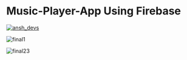 # Music-Player-App Using Firebase
<p align="left"> <a href="" target="blank"><img src="https://img.shields.io/badge/API-19%2B-brightgreen" alt="ansh_devs" /></a> </p>

![final1](https://user-images.githubusercontent.com/73169410/103415628-0592e000-4ba9-11eb-9548-e8b59c72bfef.png)

![final23](https://user-images.githubusercontent.com/73169410/103415722-733f0c00-4ba9-11eb-9844-ec34e9ccd9c7.png)
